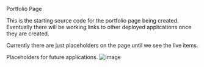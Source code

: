 Portfolio Page

This is the starting source code for the portfolio page being created. Eventually there will be working links to other deployed applications once they are created.

Currently there are just placeholders on the page until we see the live items.

Placeholders for future applications.
![image](https://user-images.githubusercontent.com/82245490/121290089-02b4bd80-c8b4-11eb-92d4-c5376709a72d.png)


